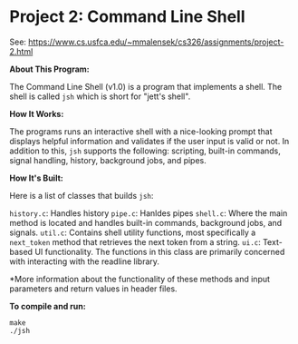 # Project 2: Command Line Shell

See: https://www.cs.usfca.edu/~mmalensek/cs326/assignments/project-2.html

**About This Program:**

The Command Line Shell (v1.0) is a program that implements a shell. The shell is called `jsh` which is short for "jett's shell". 

**How It Works:**

The programs runs an interactive shell with a nice-looking prompt that displays helpful information and validates if the user input is valid or not. In addition to this, `jsh` supports the following: scripting, built-in commands, signal handling, history, background jobs, and pipes.

**How It's Built:**

Here is a list of classes that builds `jsh`:

`history.c`: Handles history
`pipe.c`: Hanldes pipes
`shell.c`: Where the main method is located and handles built-in commands, background jobs, and signals.
`util.c`: Contains shell utility functions, most specifically a `next_token` method that retrieves the next token from a string.
`ui.c`: Text-based UI functionality. The functions in this class are primarily concerned with interacting with the readline library.

*More information about the functionality of these methods and input parameters and return values in header files.

**To compile and run:**

```
make
./jsh
```
